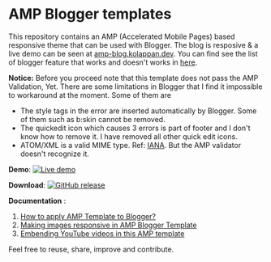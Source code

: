 # AMP Blogger templates

This repository contains an AMP (Accelerated Mobile Pages) based responsive theme that can be used with Blogger. The blog is resposive & a live demo can be seen at [amp-blog.kolappan.dev](https://amp-blog.kolappan.dev). You can find see the list of blogger feature that works and doesn't works in [here](https://amp-blog.kolappan.dev/2020/10/what-works-and-what-does-not.html).

**Notice:** Before you proceed note that this template does not pass the AMP Validation, Yet. There are some limitations in Blogger that I find it impossible to workaround at the moment. Some of them are
 - The style tags in the error are inserted automatically by Blogger. Some of them such as b:skin cannot be removed.
 - The quickedit icon which causes 3 errors is part of footer and I don't know how to remove it. I have removed all other quick edit icons.
 - ATOM/XML is a valid MIME type. Ref: [IANA](https://www.iana.org/assignments/media-types/application/atom+xml). But the AMP validator doesn't recognize it.

**Demo**: [![Live demo](https://img.shields.io/badge/View-Live%20demo-blue.svg?logo=microsoft%20edge&style=flat-square)](https://amp-blog.kolappan.dev)

**Download**: [![GitHub release](https://img.shields.io/github/release/kolappannathan/amp-blogger-templates.svg?logo=github&style=flat-square)](https://github.com/kolappannathan/amp-blogger-templates/releases)
 
**Documentation** :

 1. [How to apply AMP Template to Blogger?](https://amp-blog.kolappan.dev/2018/08/how-to-apply-amp-template-to-blogger.html)
 2. [Making images responsive in AMP Blogger Template](https://amp-blog.kolappan.dev/2018/08/making-images-responsive-in-amp-blogger.html)
 3. [Embending YouTube videos in this AMP template](https://amp-blog.kolappan.dev/2020/04/embending-youtube-videos-in-this-amp.html)

Feel free to reuse, share, improve and contribute.

